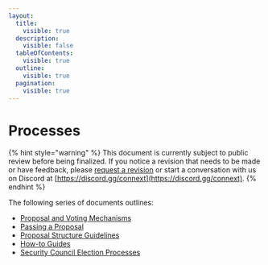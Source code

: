 ```yaml
---
layout:
  title:
    visible: true
  description:
    visible: false
  tableOfContents:
    visible: true
  outline:
    visible: true
  pagination:
    visible: true
---
```


# Processes

{% hint style="warning" %}
This document is currently subject to public review before being finalized. If you notice a revision that needs to be made or have feedback, please [request a revision](https://github.com/connext/gitbook-docs/issues/new) or start a conversation with us on Discord at [https://discord.gg/connext](https://discord.gg/connext).
{% endhint %}

The following series of documents outlines:

* [Proposal and Voting Mechanisms](proposal-and-voting-mechanisms.md)
* [Passing a Proposal](proposals-overview.md)
* [Proposal Structure Guidelines](connext-governance-proposal-template.md)
* [How-to Guides](../how-to-guides/)
* [Security Council Election Processes](security-council-election-process.md)
